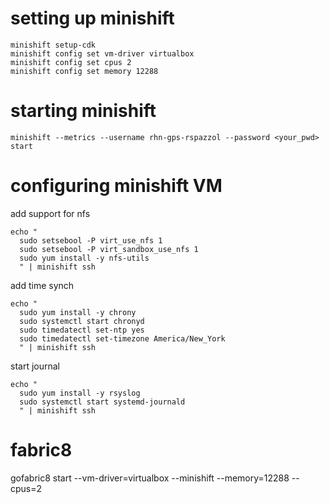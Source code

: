 # setting up minishift

```
minishift setup-cdk
minishift config set vm-driver virtualbox
minishift config set cpus 2
minishift config set memory 12288
```

# starting minishift

```
minishift --metrics --username rhn-gps-rspazzol --password <your_pwd> start
```

# configuring minishift VM

add support for nfs
```
echo "
  sudo setsebool -P virt_use_nfs 1
  sudo setsebool -P virt_sandbox_use_nfs 1
  sudo yum install -y nfs-utils
  " | minishift ssh
```
add time synch
```
echo " 
  sudo yum install -y chrony
  sudo systemctl start chronyd
  sudo timedatectl set-ntp yes
  sudo timedatectl set-timezone America/New_York
  " | minishift ssh  
```
start journal
```
echo " 
  sudo yum install -y rsyslog
  sudo systemctl start systemd-journald
  " | minishift ssh
```


# fabric8

gofabric8 start --vm-driver=virtualbox --minishift --memory=12288 --cpus=2